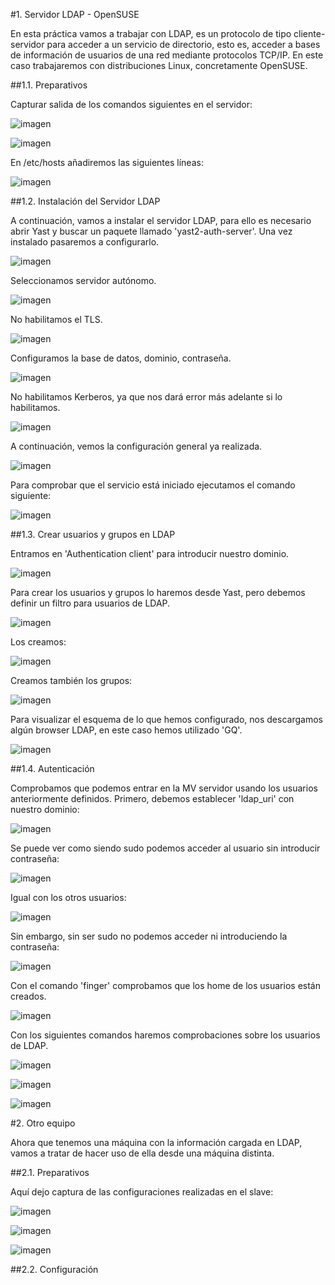 #1. Servidor LDAP - OpenSUSE

En esta práctica vamos a trabajar con LDAP, es un protocolo de tipo cliente-servidor para acceder a un servicio de directorio, esto es, acceder a bases de información de usuarios de una red mediante protocolos TCP/IP. En este caso trabajaremos con distribuciones Linux, concretamente OpenSUSE.

##1.1. Preparativos

Capturar salida de los comandos siguientes en el servidor:

![imagen](images/15.png)

![imagen](images/16.png)

En /etc/hosts añadiremos las siguientes líneas:

![imagen](images/8.png)

##1.2. Instalación del Servidor LDAP

A continuación, vamos a instalar el servidor LDAP, para ello es necesario abrir Yast y buscar un paquete llamado 'yast2-auth-server'. Una vez instalado pasaremos a configurarlo.

![imagen](images/2.png)

Seleccionamos servidor autónomo.

![imagen](images/3.png)

No habilitamos el TLS.

![imagen](images/4.png)

Configuramos la base de datos, dominio, contraseña.

![imagen](images/5.png)

No habilitamos Kerberos, ya que nos dará error más adelante si lo habilitamos.

![imagen](images/6.png)

A continuación, vemos la configuración general ya realizada.

![imagen](images/7.png)

Para comprobar que el servicio está iniciado ejecutamos el comando siguiente:

![imagen](images/9.png)

##1.3. Crear usuarios y grupos en LDAP

Entramos en 'Authentication client' para introducir nuestro dominio.

![imagen](images/10.png)

Para crear los usuarios y grupos lo haremos desde Yast, pero debemos definir un filtro para usuarios de LDAP.

![imagen](images/11.png)

Los creamos:

![imagen](images/12.png)

Creamos también los grupos:

![imagen](images/13.png)

Para visualizar el esquema de lo que hemos configurado, nos descargamos algún browser LDAP, en este caso hemos utilizado 'GQ'.

![imagen](images/14.png)

##1.4. Autenticación

Comprobamos que podemos entrar en la MV servidor usando los usuarios anteriormente definidos. Primero, debemos establecer 'ldap_uri' con nuestro dominio:

![imagen](images/17.png)

Se puede ver como siendo sudo podemos acceder al usuario sin introducir contraseña:

![imagen](images/18.png)

Igual con los otros usuarios:

![imagen](images/19.png)

Sin embargo, sin ser sudo no podemos acceder ni introduciendo la contraseña:

![imagen](images/20.png)

Con el comando 'finger' comprobamos que los home de los usuarios están creados.

![imagen](images/21.png)

Con los siguientes comandos haremos comprobaciones sobre los usuarios de LDAP.

![imagen](images/22.png)

![imagen](images/23.png)

![imagen](images/24.png)

#2. Otro equipo

Ahora que tenemos una máquina con la información cargada en LDAP, vamos a tratar de hacer uso de ella desde una máquina distinta.

##2.1. Preparativos

Aquí dejo captura de las configuraciones realizadas en el slave:

![imagen](images/1c.png)

![imagen](images/2c.png)

![imagen](images/3c.png)

##2.2. Configuración
